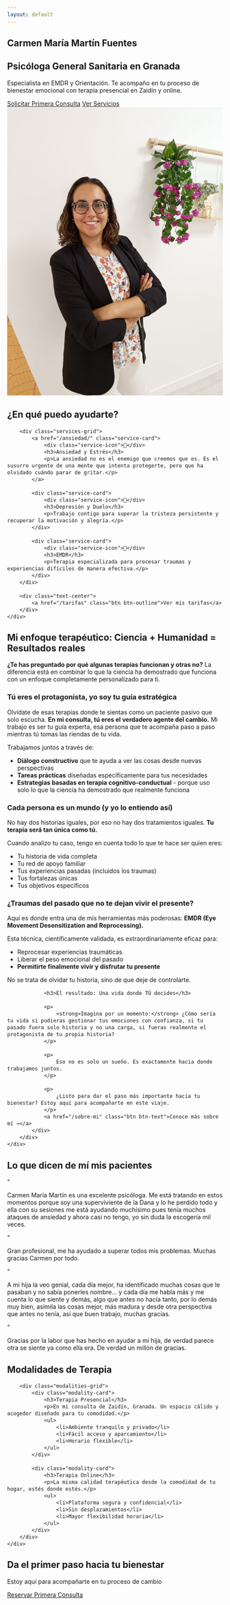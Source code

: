 ```yaml
---
layout: default
---
```


<section class="hero">
    <div class="container">
        <div class="hero-content">
            <div class="hero-text">
                <h1>Carmen María Martín Fuentes</h1>
                <h2>Psicóloga General Sanitaria en Granada</h2>
                <p class="hero-description">
                    Especialista en EMDR y Orientación.
                    Te acompaño en tu proceso de bienestar emocional con terapia presencial en Zaidín y online.
                </p>
                <div class="hero-buttons">
                    <a href="/contacto" class="btn btn-primary">Solicitar Primera Consulta</a>
                    <a href="/servicios" class="btn btn-secondary">Ver Servicios</a>
                </div>
            </div>
            <div class="hero-image">
                <img src="/assets/img/carmen-foto.jpg" alt="Carmen María Martín, Psicóloga">
            </div>
        </div>
    </div>
</section>

<section class="services-preview">
    <div class="container">
        <h2 class="section-title">¿En qué puedo ayudarte?</h2>

        <div class="services-grid">
            <a href="/ansiedad/" class="service-card">
                <div class="service-icon">🌱</div>
                <h3>Ansiedad y Estrés</h3>
                <p>La ansiedad no es el enemigo que creemos que es. Es el susurro urgente de una mente que intenta protegerte, pero que ha olvidado cuándo parar de gritar.</p>
            </a>

            <div class="service-card">
                <div class="service-icon">💭</div>
                <h3>Depresión y Duelo</h3>
                <p>Trabajo contigo para superar la tristeza persistente y recuperar la motivación y alegría.</p>
            </div>

            <div class="service-card">
                <div class="service-icon">🔄</div>
                <h3>EMDR</h3>
                <p>Terapia especializada para procesar traumas y experiencias difíciles de manera efectiva.</p>
            </div>
        </div>

        <div class="text-center">
            <a href="/tarifas" class="btn btn-outline">Ver mis tarifas</a>
        </div>
    </div>
</section>

<section class="approach">
    <div class="container">
        <div class="approach-content">
            <div class="approach-text">
                <h2>Mi enfoque terapéutico: Ciencia + Humanidad = Resultados reales</h2>
                <p>
                    <strong>¿Te has preguntado por qué algunas terapias funcionan y otras no?</strong> La diferencia está en combinar lo que la ciencia ha demostrado que funciona con un enfoque completamente personalizado para ti.
                </p>
                <h3>Tú eres el protagonista, yo soy tu guía estratégica</h3>
                <p>
                    Olvídate de esas terapias donde te sientas como un paciente pasivo que solo escucha. <strong>En mi consulta, tú eres el verdadero agente del cambio.</strong> Mi trabajo es ser tu guía experta, esa persona que te acompaña paso a paso mientras tú tomas las riendas de tu vida.
                </p>
                <p>
                    Trabajamos juntos a través de:
                </p>
                <ul>
                    <li><strong>Diálogo constructivo</strong> que te ayuda a ver las cosas desde nuevas perspectivas</li>
                    <li><strong>Tareas prácticas</strong> diseñadas específicamente para tus necesidades</li>
                    <li><strong>Estrategias basadas en terapia cognitivo-conductual</strong> - porque uso solo lo que la ciencia ha demostrado que realmente funciona</li>
                </ul>
                <h3>Cada persona es un mundo (y yo lo entiendo así)</h3>
                <p>
                    No hay dos historias iguales, por eso no hay dos tratamientos iguales. <strong>Tu terapia será tan única como tú.</strong>
                </p>
                <p>
                    Cuando analizo tu caso, tengo en cuenta todo lo que te hace ser quien eres:
                </p>
                <ul>
                    <li>Tu historia de vida completa</li>
                    <li>Tu red de apoyo familiar</li>
                    <li>Tus experiencias pasadas (incluidos los traumas)</li>
                    <li>Tus fortalezas únicas</li>
                    <li>Tus objetivos específicos</li>
                </ul>
                <h3>¿Traumas del pasado que no te dejan vivir el presente?</h3>
                <p>
                    Aquí es donde entra una de mis herramientas más poderosas: <strong>EMDR (Eye Movement Desensitization and Reprocessing).</strong>
                </p>
                <p>
                    Esta técnica, científicamente validada, es extraordinariamente eficaz para:
                </p>
                <ul>
                    <li>Reprocesar experiencias traumáticas</li>
                    <li>Liberar el peso emocional del pasado</li>
                    <li><strong>Permitirte finalmente vivir y disfrutar tu presente</strong></li>
                </ul>
                <p>
                    No se trata de olvidar tu historia, sino de que deje de controlarte.
                </p>

                <h3>El resultado: Una vida donde TÚ decides</h3>

                <p>
                    <strong>Imagina por un momento:</strong> ¿Cómo sería tu vida si pudieras gestionar tus emociones con confianza, si tu pasado fuera solo historia y no una carga, si fueras realmente el protagonista de tu propia historia?
                </p>

                <p>
                    Eso no es solo un sueño. Es exactamente hacia donde trabajamos juntos.
                </p>

                <p>
                    ¿Listo para dar el paso más importante hacia tu bienestar? Estoy aquí para acompañarte en este viaje.
                </p>
                <a href="/sobre-mi" class="btn btn-text">Conoce más sobre mí →</a>
            </div>
        </div>
    </div>
</section>

<section class="modalities">
<!-- Testimonios de pacientes -->
<section class="testimonials">
    <div class="container">
        <h2 class="section-title">Lo que dicen de mí mis pacientes</h2>
        <div class="testimonials-grid">
            <div class="testimonial-card">
                <span class="testimonial-quote">“</span>
                <p>Carmen María Martín es una excelente psicóloga. Me está tratando en estos momentos porque soy una superviviente de la Dana y lo he perdido todo y ella con su sesiones me está ayudando muchísimo pues tenía muchos ataques de ansiedad y ahora casi no tengo, yo sin duda la escogería mil veces.</p>
            </div>
            <div class="testimonial-card">
                <span class="testimonial-quote">“</span>
                <p>Gran profesional, me ha ayudado a superar todos mis problemas. Muchas gracias Carmen por todo.</p>
            </div>
            <div class="testimonial-card">
                <span class="testimonial-quote">“</span>
                <p>A mi hija la veo genial, cada día mejor, ha identificado muchas cosas que le pasaban y no sabía ponerles nombre... y cada día me habla más y me cuenta lo que siente y demás, algo que antes no hacía tanto, por lo demás muy bien, asimila las cosas mejor, más madura y desde otra perspectiva que antes no tenía, así que buen trabajo, muchas gracias.</p>
            </div>
            <div class="testimonial-card">
                <span class="testimonial-quote">“</span>
                <p>Gracias por la labor que has hecho en ayudar a mi hija, de verdad parece otra se siente ya como ella era. De verdad un millón de gracias.</p>
            </div>
        </div>
    </div>
</section>
    <div class="container">
        <h2 class="section-title">Modalidades de Terapia</h2>

        <div class="modalities-grid">
            <div class="modality-card">
                <h3>Terapia Presencial</h3>
                <p>En mi consulta de Zaidín, Granada. Un espacio cálido y acogedor diseñado para tu comodidad.</p>
                <ul>
                    <li>Ambiente tranquilo y privado</li>
                    <li>Fácil acceso y aparcamiento</li>
                    <li>Horario flexible</li>
                </ul>
            </div>

            <div class="modality-card">
                <h3>Terapia Online</h3>
                <p>La misma calidad terapéutica desde la comodidad de tu hogar, estés donde estés.</p>
                <ul>
                    <li>Plataforma segura y confidencial</li>
                    <li>Sin desplazamientos</li>
                    <li>Mayor flexibilidad horaria</li>
                </ul>
            </div>
        </div>
    </div>
</section>

<section class="cta">
    <div class="container">
        <div class="cta-content">
            <h2>Da el primer paso hacia tu bienestar</h2>
            <p>Estoy aquí para acompañarte en tu proceso de cambio</p>
            <a href="/contacto" class="btn btn-primary btn-large">Reservar Primera Consulta</a>
        </div>
    </div>
</section>
